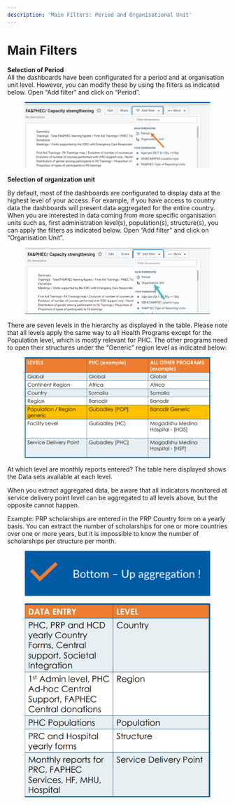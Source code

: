 ```yaml
---
description: 'Main Filters: Period and Organisational Unit'
---
```


# Main Filters

**Selection of Period** \
All the dashboards have been configurated for a period and at organisation unit level. However, you can modify these by using the filters as indicated below. Open “Add filter” and click on “Period”.

<figure><img src="../../.gitbook/assets/image (16).png" alt=""><figcaption></figcaption></figure>

**Selection of organization unit**

By default, most of the dashboards are configurated to display data at the highest level of your access. For example, if you have access to country data the dashboards will present data aggregated for the entire country. When you are interested in data coming from more specific organisation units such as, first administration level(s), population(s), structure(s), you can apply the filters as indicated below. Open “Add filter” and click on “Organisation Unit”.

<figure><img src="../../.gitbook/assets/image (17).png" alt=""><figcaption></figcaption></figure>

There are seven levels in the hierarchy as displayed in the table. Please note that all levels apply the same way to all Health Programs except for the Population level, which is mostly relevant for PHC. The other programs need to open their structures under the “Generic” region level as indicated below:

<figure><img src="../../.gitbook/assets/image (18).png" alt=""><figcaption></figcaption></figure>

At which level are monthly reports entered? The table here displayed shows the Data sets available at each level.

When you extract aggregated data, be aware that all indicators monitored at service delivery point level can be aggregated to all levels above, but the opposite cannot happen.

Example: PRP scholarships are entered in the PRP Country form on a yearly basis. You can extract the number of scholarships for one or more countries over one or more years, but it is impossible to know the number of scholarships per structure per month.

<figure><img src="../../.gitbook/assets/image (20).png" alt=""><figcaption></figcaption></figure>

<figure><img src="../../.gitbook/assets/image (19).png" alt=""><figcaption></figcaption></figure>

